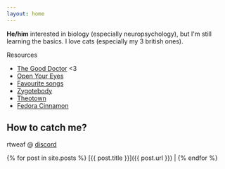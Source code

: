 ```yaml
---
layout: home
---
```


**He/him** interested in biology (especially neuropsychology), but I'm still learning the basics.
I love cats (especially my 3 british ones).

Resources
* [The Good Doctor](https://viaplay.pl/series/good-doctor-the) <3
* [Open Your Eyes](https://www.netflix.com/pl/title/81135995)
* [Favourite songs](https://www.youtube.com/playlist?list=PLfySUHJged47bhlZA74GV8W0mpIePs2tu)
* [Zygotebody](https://www.zygotebody.com)
* [Theotown](https://hi.theotown.com)
* [Fedora Cinnamon](https://fedoraproject.org/spins/cinnamon)

## How to catch me?
rtweaf @ [discord](https://discord.com)

{% for post in site.posts %}
  [{{ post.title }}]({{ post.url }}) |
{% endfor %}
